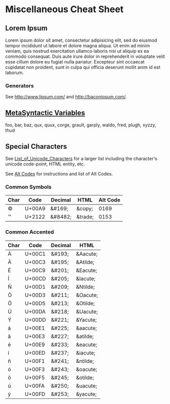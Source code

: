 # Miscellaneous Cheat Sheet


## Lorem Ipsum

Lorem ipsum dolor sit amet, consectetur adipisicing elit, sed do eiusmod tempor incididunt ut labore et dolore magna aliqua.
Ut enim ad minim veniam, quis nostrud exercitation ullamco laboris nisi ut aliquip ex ea commodo consequat.
Duis aute irure dolor in reprehenderit in voluptate velit esse cillum dolore eu fugiat nulla pariatur.
Excepteur sint occaecat cupidatat non proident, sunt in culpa qui officia deserunt mollit anim id est laborum.

### Generators

See http://www.lipsum.com/ and http://baconipsum.com/.


## [MetaSyntactic Variables](https://en.wikipedia.org/wiki/Metasyntactic_variable)

foo, bar, baz, qux, quux, corge, grault, garply, waldo, fred, plugh, xyzzy, thud

## Special Characters

See [List_of_Unicode_Characters](https://en.wikipedia.org/wiki/List_of_Unicode_characters) for a larger list including
the character's unicode code-point, HTML entity, etc.

See [Alt Codes](https://usefulshortcuts.com/alt-codes) for instructions and list of Alt Codes.

### Common Symbols

| Char | Code   | Decimal     | HTML         | Alt Code |
| ---- | ------ | ----------- | ------------ | -------- |
| ©    | U+00A9 | &amp;#169;  | &amp;copy;   | 0169     |
| ™    | U+2122 | &amp;#8482; | &amp;trade;  | 0153     |

### Common Accented

| Char | Code   | Decimal    | HTML         |
| ---- | ------ | ---------- | ------------ |
| Á    | U+00C1 | &amp;#193; | &amp;Aacute; |
| Ã    | U+00C3 | &amp;#195; | &amp;Atilde; |
| É    | U+00C9 | &amp;#201; | &amp;Eacute; |
| Í    | U+00CD | &amp;#205; | &amp;Iacute; |
| Ñ    | U+00D1 | &amp;#209; | &amp;Ntilde; |
| Ó    | U+00D3 | &amp;#211; | &amp;Oacute; |
| Õ    | U+00D5 | &amp;#213; | &amp;Otilde; |
| Ú    | U+00DA | &amp;#218; | &amp;Uacute; |
| Ý    | U+00DD | &amp;#221; | &amp;Yacute; |
| á    | U+00E1 | &amp;#225; | &amp;aacute; |
| ã    | U+00E3 | &amp;#227; | &amp;atilde; |
| é    | U+00E9 | &amp;#233; | &amp;eacute; |
| í    | U+00ED | &amp;#237; | &amp;iacute; |
| ñ    | U+00F1 | &amp;#241; | &amp;ntilde; |
| ó    | U+00F3 | &amp;#243; | &amp;oacute; |
| õ    | U+00F5 | &amp;#245; | &amp;otilde; |
| ú    | U+00FA | &amp;#250; | &amp;uacute; |
| ý    | U+00FD | &amp;#253; | &amp;yacute; |
